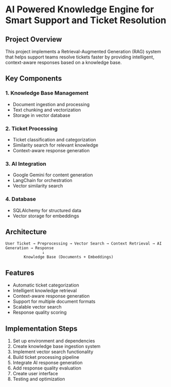 # AI Powered Knowledge Engine for Smart Support and Ticket Resolution

## Project Overview
This project implements a Retrieval-Augmented Generation (RAG) system that helps support teams resolve tickets faster by providing intelligent, context-aware responses based on a knowledge base.

## Key Components

### 1. Knowledge Base Management
- Document ingestion and processing
- Text chunking and vectorization
- Storage in vector database

### 2. Ticket Processing
- Ticket classification and categorization
- Similarity search for relevant knowledge
- Context-aware response generation

### 3. AI Integration
- Google Gemini for content generation
- LangChain for orchestration
- Vector similarity search

### 4. Database
- SQLAlchemy for structured data
- Vector storage for embeddings

## Architecture
```
User Ticket → Preprocessing → Vector Search → Context Retrieval → AI Generation → Response
                ↓
        Knowledge Base (Documents + Embeddings)
```

## Features
- Automatic ticket categorization
- Intelligent knowledge retrieval
- Context-aware response generation
- Support for multiple document formats
- Scalable vector search
- Response quality scoring

## Implementation Steps
1. Set up environment and dependencies
2. Create knowledge base ingestion system
3. Implement vector search functionality
4. Build ticket processing pipeline
5. Integrate AI response generation
6. Add response quality evaluation
7. Create user interface
8. Testing and optimization
